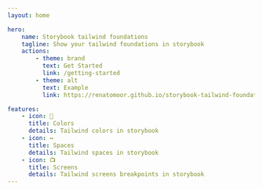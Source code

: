 ```yaml
---
layout: home

hero:
    name: Storybook tailwind foundations 
    tagline: Show your tailwind foundations in storybook 
    actions:
        - theme: brand
          text: Get Started
          link: /getting-started
        - theme: alt
          text: Example 
          link: https://renatomoor.github.io/storybook-tailwind-foundations/example/

features:
    - icon: 🎨
      title: Colors 
      details: Tailwind colors in storybook
    - icon: ↔
      title: Spaces
      details: Tailwind spaces in storybook
    - icon: 📺
      title: Screens
      details: Tailwind screens breakpoints in storybook
---
```

